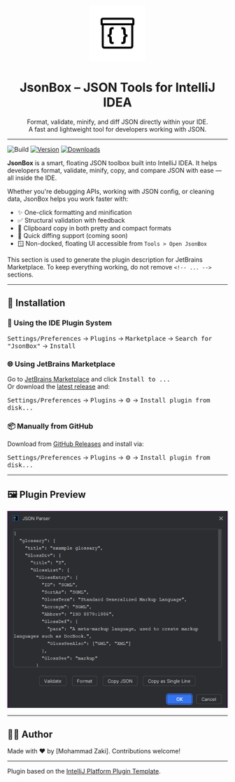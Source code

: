 <p align="center">
  <img src="https://github.com/iammohdzaki/JsonBox/blob/main/src/main/resources/META-INF/pluginIcon.svg" alt="JsonBox Logo" width="128"/>
</p>

<h1 align="center">JsonBox – JSON Tools for IntelliJ IDEA</h1>

<p align="center">
  Format, validate, minify, and diff JSON directly within your IDE.<br/>
  A fast and lightweight tool for developers working with JSON.
</p>

---

![Build](https://github.com/iammohdzaki/JsonBox/workflows/Build/badge.svg)
[![Version](https://img.shields.io/jetbrains/plugin/v/MARKETPLACE_ID.svg)](https://plugins.jetbrains.com/plugin/MARKETPLACE_ID)
[![Downloads](https://img.shields.io/jetbrains/plugin/d/MARKETPLACE_ID.svg)](https://plugins.jetbrains.com/plugin/MARKETPLACE_ID)

<!-- Plugin description -->
**JsonBox** is a smart, floating JSON toolbox built into IntelliJ IDEA. It helps developers format, validate, minify,
copy, and compare JSON with ease — all inside the IDE.

Whether you're debugging APIs, working with JSON config, or cleaning data, JsonBox helps you work faster with:

- ✨ One-click formatting and minification
- ✅ Structural validation with feedback
- 🔗 Clipboard copy in both pretty and compact formats
- 🔄 Quick diffing support (coming soon)
- 🪟 Non-docked, floating UI accessible from `Tools > Open JsonBox`

This section is used to generate the plugin description for JetBrains Marketplace. To keep everything working, do not
remove `<!-- ... -->` sections.
<!-- Plugin description end -->

---

## 🚀 Installation

### 🧩 Using the IDE Plugin System

<kbd>Settings/Preferences</kbd> → <kbd>Plugins</kbd> → <kbd>Marketplace</kbd> → <kbd>Search for "JsonBox"</kbd> → <kbd>
Install</kbd>

### 🌐 Using JetBrains Marketplace

Go to [JetBrains Marketplace](https://plugins.jetbrains.com/plugin/MARKETPLACE_ID) and click <kbd>Install to ...</kbd>  
Or download the [latest release](https://plugins.jetbrains.com/plugin/MARKETPLACE_ID/versions) and:

<kbd>Settings/Preferences</kbd> → <kbd>Plugins</kbd> → ⚙️ → <kbd>Install plugin from disk...</kbd>

### 📦 Manually from GitHub

Download from [GitHub Releases](https://github.com/iammohdzaki/JsonBox/releases/latest) and install via:

<kbd>Settings/Preferences</kbd> → <kbd>Plugins</kbd> → ⚙️ → <kbd>Install plugin from disk...</kbd>

---

## 🖼 Plugin Preview

<img src="preview/previewPlugin.png" alt="JsonBox Logo"/>

---

## 🧑‍💻 Author

Made with ❤️ by [Mohammad Zaki]. Contributions welcome!

---

Plugin based on the [IntelliJ Platform Plugin Template][template].

[template]: https://github.com/JetBrains/intellij-platform-plugin-template
[docs:plugin-description]: https://plugins.jetbrains.com/docs/intellij/plugin-user-experience.html#plugin-description-and-presentation